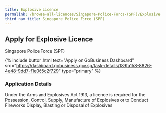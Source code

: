 ```yaml
---
title: Explosive Licence
permalink: /browse-all-licences/Singapore-Police-Force-(SPF)/Explosive-Licence
third_nav_title: Singapore Police Force (SPF)
---
```


## Apply for Explosive Licence

Singapore Police Force (SPF)

{% include button.html text="Apply on GoBusiness Dashboard" src="https://dashboard.gobusiness.gov.sg/task-details/189fa158-8826-4e48-9dd7-f1e065c2f729" type="primary" %}

<H3>Application Details</H3>

Under the Arms and Explosives Act 1913, a licence is required for the Possession, Control, Supply,  Manufacture of Explosives or to Conduct Fireworks Display, Blasting or Disposal of Explosives 

